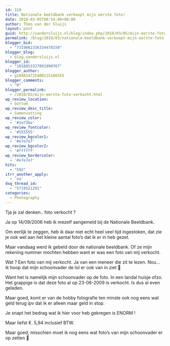 ```yaml
---
id: 310
title: Nationale beeldbank verkoopt mijn eerste foto!
date: 2010-03-05T00:54:00+00:00
author: Theo van der Sluijs
layout: post
guid: http://vandersluijs.nl/blog/index.php/2010/03/05/mijn-eerste-foto-verkoc/
permalink: /blog/2010/03/nationale-beeldbank-verkoopt-mijn-eerste-foto.html
blogger_bid:
  - "7319082336334478150"
blogger_blog:
  - blog.vandersluijs.nl
blogger_id:
  - "1018053327091990767"
blogger_author:
  - g104814725400115166555
blogger_comments:
  - "0"
blogger_permalink:
  - /2010/03/mijn-eerste-foto-verkocht.html
wp_review_location:
  - bottom
wp_review_desc_title:
  - Samenvatting
wp_review_color:
  - '#1e73be'
wp_review_fontcolor:
  - '#555555'
wp_review_bgcolor1:
  - '#e7e7e7'
wp_review_bgcolor2:
  - '#ffffff'
wp_review_bordercolor:
  - '#e7e7e7'
hits:
  - "592"
itrr_another_apply:
  - 'no'
dsq_thread_id:
  - "5719521291"
categories:
  - Photography
---
```

Tja je zal denken.. foto verkocht ?

Ja op 14/09/2006 heb ik mezelf aangemeld bij de Nationale Beeldbank.

Om eerlijk te zeggen, heb ik daar niet echt heel veel tijd ingestoken, dat zie je ook wel aan het kleine aantal foto’s dat ik er in heb gezet.

Maar vandaag werd ik gebeld door de nationale beeldbank. Of ze mijn rekening nummer mochten hebben want er was een foto van mij verkocht.<!--more-->


  
Wat ? Een foto van mij verkocht. Ja van een meneer die zit te lezen. Nou… ik hoop dat mijn schoonvader de lol er ook van in ziet 🙂

Want het is namelijk mijn schoonvader op de foto. In een landal huisje ofzo. Het grappige is dat deze foto al op 23-06-2009 is verkocht. Is dus al even geleden.

Maar goed, komt er van de hobby fotografie ten minste ook nog eens wat geld terug ipv dat ik er alleen maar geld in stop.

Je snapt het bedrag wat ik hier voor heb gekregen is ENORM !

Maar liefst €. 5,94 inclusief BTW.

Maar goed, misschien moet ik nog eens wat foto’s van mijn schoonvader er op zetten 🙂